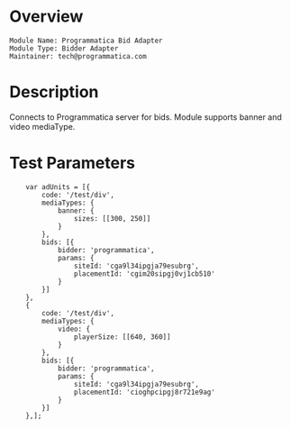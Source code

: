 # Overview

```
Module Name: Programmatica Bid Adapter
Module Type: Bidder Adapter
Maintainer: tech@programmatica.com
```

# Description
Connects to Programmatica server for bids.
Module supports banner and video mediaType.

# Test Parameters

```
    var adUnits = [{
        code: '/test/div',
        mediaTypes: {
            banner: {
                sizes: [[300, 250]]
            }
        },
        bids: [{
            bidder: 'programmatica',
            params: {
                siteId: 'cga9l34ipgja79esubrg',
                placementId: 'cgim20sipgj0vj1cb510'
            }
        }]
    },
    {
        code: '/test/div',
        mediaTypes: {
            video: {
                playerSize: [[640, 360]]
            }
        },
        bids: [{
            bidder: 'programmatica',
            params: {
                siteId: 'cga9l34ipgja79esubrg',
                placementId: 'cioghpcipgj8r721e9ag'
            }
        }]
    },];
```
